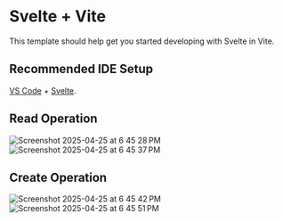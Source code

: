 # Svelte + Vite

This template should help get you started developing with Svelte in Vite.

## Recommended IDE Setup

[VS Code](https://code.visualstudio.com/) + [Svelte](https://marketplace.visualstudio.com/items?itemName=svelte.svelte-vscode).

## Read Operation
![Screenshot 2025-04-25 at 6 45 28 PM](https://github.com/user-attachments/assets/afdd651f-3fb6-488b-bfbc-5ee648b8fd08)
![Screenshot 2025-04-25 at 6 45 37 PM](https://github.com/user-attachments/assets/790bcb88-8776-420c-85fe-0a4ef72e4f55)

## Create Operation
![Screenshot 2025-04-25 at 6 45 42 PM](https://github.com/user-attachments/assets/3edbd15d-ee6f-4de7-ac55-5e408f2e12a3)
![Screenshot 2025-04-25 at 6 45 51 PM](https://github.com/user-attachments/assets/00416d5c-a2ee-4496-8f00-5a3dca87b096)
